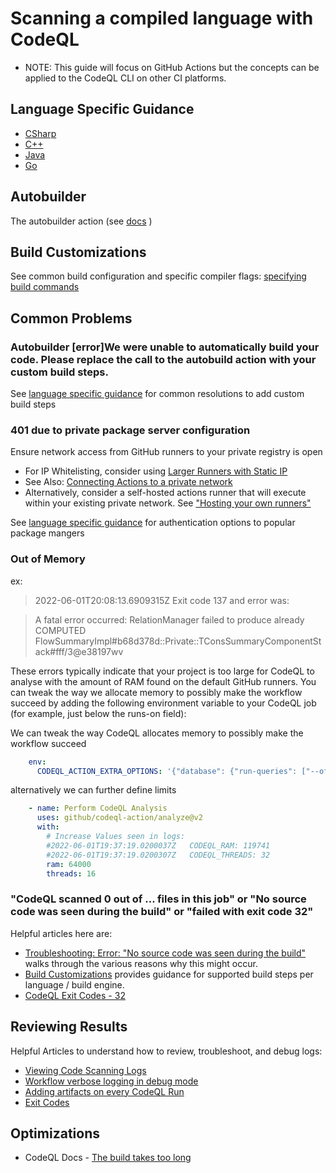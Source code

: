 # Scanning a compiled language with CodeQL
* NOTE: This guide will focus on GitHub Actions but the concepts can be applied to the CodeQL CLI on other CI platforms.

## Language Specific Guidance
* [CSharp](compiled-languages-csharp.md)
* [C++](compiled-languages-cpp.md)
* [Java](compiled-languages-java.md)
* [Go](compiled-languages-go.md)

## Autobuilder
The autobuilder action (see [docs](https://docs.github.com/en/code-security/code-scanning/automatically-scanning-your-code-for-vulnerabilities-and-errors/configuring-the-codeql-workflow-for-compiled-languages#about-autobuild-for-codeql) )
 
## Build Customizations
See common build configuration and specific compiler flags: [specifying build commands](https://codeql.github.com/docs/codeql-cli/creating-codeql-databases/#specifying-build-commands)

## Common Problems

### Autobuilder [error]We were unable to automatically build your code. Please replace the call to the autobuild action with your custom build steps.

See [language specific guidance](#language-specific-guidance) for common resolutions to add custom build steps


### 401 due to private package server configuration

Ensure network access from GitHub runners to your private registry is open
   - For IP Whitelisting, consider using [Larger Runners with Static IP](https://docs.github.com/en/actions/using-github-hosted-runners/using-larger-runners#networking-for-larger-runners)
   - See Also: [Connecting Actions to a private network](https://docs.github.com/en/actions/using-github-hosted-runners/connecting-to-a-private-network)
   - Alternatively, consider a self-hosted actions runner that will execute within your existing private network. See ["Hosting your own runners"](https://docs.github.com/en/actions/hosting-your-own-runners)

See [language specific guidance](#language-specific-guidance) for authentication options to popular package mangers 

### Out of Memory
ex: 

> 2022-06-01T20:08:13.6909315Z       Exit code 137 and error was:

>A fatal error occurred: RelationManager failed to produce already COMPUTED FlowSummaryImpl#b68d378d::Private::TConsSummaryComponentStack#fff/3@e38197wv


These errors typically indicate that your project is too large for CodeQL to analyse with the amount of RAM found on the default GitHub runners. You can tweak the way we allocate memory to possibly make the workflow succeed by adding the following environment variable to your CodeQL job (for example, just below the runs-on field):


We can tweak the way CodeQL allocates memory to possibly make the workflow succeed
```yml
    env:
      CODEQL_ACTION_EXTRA_OPTIONS: '{"database": {"run-queries": ["--off-heap-ram=0"]}}'
```
alternatively we can further define limits 
```yml
    - name: Perform CodeQL Analysis
      uses: github/codeql-action/analyze@v2
      with: 
        # Increase Values seen in logs:
        #2022-06-01T19:37:19.0200037Z   CODEQL_RAM: 119741
        #2022-06-01T19:37:19.0200307Z   CODEQL_THREADS: 32
        ram: 64000
        threads: 16
```

### "CodeQL scanned 0 out of ... files in this job" or "No source code was seen during the build" or "failed with exit code 32"

Helpful articles here are: 
- [Troubleshooting: Error: "No source code was seen during the build"](https://docs.github.com/en/code-security/code-scanning/troubleshooting-code-scanning/no-source-code-seen-during-build) walks through the various reasons why this might occur.
- [Build Customizations](#build-customizations) provides guidance for supported build steps per language / build engine.
- [CodeQL Exit Codes - 32](https://docs.github.com/en/code-security/codeql-cli/using-the-advanced-functionality-of-the-codeql-cli/exit-codes#32)


## Reviewing Results

Helpful Articles to understand how to review, troubleshoot, and debug logs:

- [Viewing Code Scanning Logs](https://docs.github.com/en/code-security/code-scanning/automatically-scanning-your-code-for-vulnerabilities-and-errors/viewing-code-scanning-logs)
- [Workflow verbose logging in debug mode](https://docs.github.com/en/code-security/code-scanning/automatically-scanning-your-code-for-vulnerabilities-and-errors/troubleshooting-the-codeql-workflow#creating-codeql-debugging-artifacts)
- [Adding artifacts on every CodeQL Run](https://docs.github.com/en/code-security/code-scanning/automatically-scanning-your-code-for-vulnerabilities-and-errors/troubleshooting-the-codeql-workflow#creating-codeql-debugging-artifacts-using-a-workflow-flag)
- [Exit Codes](https://codeql.github.com/docs/codeql-cli/exit-codes/)


## Optimizations
- CodeQL Docs -  [The build takes too long](https://docs.github.com/en/enterprise-cloud@latest/code-security/code-scanning/automatically-scanning-your-code-for-vulnerabilities-and-errors/troubleshooting-the-codeql-workflow)
